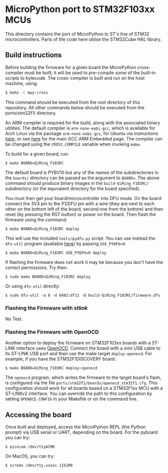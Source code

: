 MicroPython port to STM32F103xx MCUs
==============================

This directory contains the port of MicroPython to ST's line of STM32
microcontrollers. Parts of the code here utilise the STM32Cube HAL library.

Build instructions
------------------

Before building the firmware for a given board the MicroPython cross-compiler
must be built; it will be used to pre-compile some of the built-in scripts to
bytecode.  The cross-compiler is built and run on the host machine, using:
```bash
$ make -C mpy-cross
```
This command should be executed from the root directory of this repository.
All other commands below should be executed from the ports/stm32f1/ directory.

An ARM compiler is required for the build, along with the associated binary
utilities.  The default compiler is `arm-none-eabi-gcc`, which is available for
Arch Linux via the package `arm-none-eabi-gcc`, for Ubuntu via instructions
[here](https://launchpad.net/~team-gcc-arm-embedded/+archive/ubuntu/ppa), or
see [here](https://launchpad.net/gcc-arm-embedded) for the main GCC ARM
Embedded page.  The compiler can be changed using the `CROSS_COMPILE` variable
when invoking `make`.

To build for a given board, run:

    $ make BOARD=QiMing_F103RC

The default board is PYBV10 but any of the names of the subdirectories in the
`boards/` directory can be passed as the argument to `BOARD=`.  The above command
should produce binary images in the `build-QiMing_F103RC/` subdirectory (or the
equivalent directory for the board specified).

You must then get your board/microcontroller into DFU mode.  On the board
connect the 3V3 pin to the P1/DFU pin with a wire (they are next to each
other on the bottom left of the board, second row from the bottom) and then
reset (by pressing the RST button) or power on the board.  Then flash the
firmware using the command:

    $ make BOARD=QiMing_F103RC deploy

This will use the included `tools/pydfu.py` script.  You can use instead the
`dfu-util` program (available [here](http://dfu-util.sourceforge.net/)) by
passing `USE_PYDFU=0`:

    $ make BOARD=QiMing_F103RC USE_PYDFU=0 deploy

If flashing the firmware does not work it may be because you don't have the
correct permissions.  Try then:

    $ sudo make BOARD=QiMing_F103RC deploy

Or using `dfu-util` directly:

    $ sudo dfu-util -a 0 -d 0483:df11 -D build-QiMing_F103RC/firmware.dfu


### Flashing the Firmware with stlink

No Test.

### Flashing the Firmware with OpenOCD

Another option to deploy the firmware on STM32F103xx boards with a
ST-LINK interface uses [OpenOCD](http://openocd.org/). Connect the board with
a mini USB cable to its ST-LINK USB port and then use the make target
`deploy-openocd`. For example, if you have the STM32F1DISCOVERY board:

    $ make BOARD=QiMing_F103RC deploy-openocd

The `openocd` program, which writes the firmware to the target board's flash,
is configured via the file `ports/stm32f1/boards/openocd_stm32f1.cfg`. This
configuration should work for all boards based on a STM32F1xx MCU with a
ST-LINKv2 interface. You can override the path to this configuration by setting
`OPENOCD_CONFIG` in your Makefile or on the command line.

Accessing the board
-------------------

Once built and deployed, access the MicroPython REPL (the Python prompt) via USB
serial or UART, depending on the board.  For the pyboard you can try:

    $ picocom /dev/ttyACM0

On MacOS, you can try:

	$ screen /dev/tty.xxxxx 115200